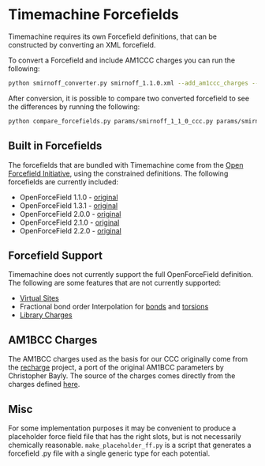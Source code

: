 # Timemachine Forcefields

Timemachine requires its own Forcefield definitions, that can be constructed by converting an XML forcefield.

To convert a Forcefield and include AM1CCC charges you can run the following:

```bash
python smirnoff_converter.py smirnoff_1.1.0.xml --add_am1ccc_charges --output params/smirnoff_1-1-0_ccc.py
```

After conversion, it is possible to compare two converted forcefield to see the differences by running the following:

```bash
python compare_forcefields.py params/smirnoff_1_1_0_ccc.py params/smirnoff_2_0_0_ccc.py
```

## Built in Forcefields

The forcefields that are bundled with Timemachine come from the [Open Forcefield Initiative](https://openforcefield.org/), using the constrained definitions. The following forcefields are currently included:

* OpenForceField 1.1.0 - [original](https://github.com/openforcefield/openff-forcefields/blob/master/openforcefields/offxml/openff-1.1.0.offxml)
* OpenForceField 1.3.1 - [original](https://github.com/openforcefield/openff-forcefields/blob/master/openforcefields/offxml/openff-1.3.1.offxml)
* OpenForceField 2.0.0 - [original](https://github.com/openforcefield/openff-forcefields/blob/master/openforcefields/offxml/openff-2.0.0.offxml)
* OpenForceField 2.1.0 - [original](https://github.com/openforcefield/openff-forcefields/blob/main/openforcefields/offxml/openff-2.1.0.offxml)
* OpenForceField 2.2.0 - [original](https://github.com/openforcefield/openff-forcefields/blob/main/openforcefields/offxml/openff-2.2.0.offxml)

## Forcefield Support

Timemachine does not currently support the full OpenForceField definition. The following are some features that are not currently supported:

* [Virtual Sites](https://open-forcefield-toolkit.readthedocs.io/en/latest/virtualsites.html)
* Fractional bond order Interpolation for [bonds](https://open-forcefield-toolkit.readthedocs.io/en/0.10.0/users/smirnoff.html#fractional-bond-orders) and [torsions](https://open-forcefield-toolkit.readthedocs.io/en/0.10.0/users/smirnoff.html#fractional-torsion-bond-orders)
* [Library Charges](https://open-forcefield-toolkit.readthedocs.io/en/latest/smirnoff.html#librarycharges-library-charges-for-polymeric-residues-and-special-solvent-models)


## AM1BCC Charges

The AM1BCC charges used as the basis for our CCC originally come from the [recharge](https://github.com/openforcefield/openff-recharge) project, a port of the original AM1BCC parameters by Christopher Bayly. The source of the charges comes directly from the charges defined [here](https://github.com/openforcefield/openff-recharge/blob/cf18f1920d35af0025ce90c4e1a7f7280b4bd76d/openff/recharge/data/bcc/original-am1-bcc.json).


## Misc
For some implementation purposes it may be convenient to produce a placeholder force field file that has the right slots, but is not necessarily chemically reasonable. `make_placeholder_ff.py` is a script that generates a forcefield .py file with a single generic type for each potential.
